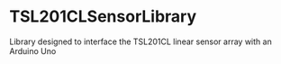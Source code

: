 # TSL201CLSensorLibrary
Library designed to interface the TSL201CL linear sensor array with an Arduino Uno
